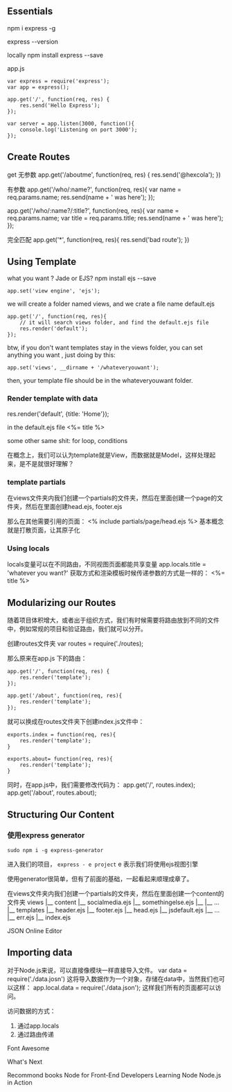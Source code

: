 ## Essentials
npm i express -g

express --version

locally
npm install express --save


app.js

```
var express = require('express');
var app = express();

app.get('/', function(req, res) {
    res.send('Hello Express');
});

var server = app.listen(3000, function(){
    console.log('Listening on port 3000');
});

```

## Create Routes
get
无参数
app.get('/aboutme', function(req, res) {
    res.send('@hexcola');
})

有参数
app.get('/who/:name?', function(req, res){
    var name = req.params.name;
    res.send(name + ' was here');
});

app.get('/who/:name?/:title?', function(req, res){
    var name = req.params.name;
    var title = req.params.title;
    res.send(name + ' was here');
});

完全匹配
app.get('*', function(req, res){
    res.send('bad route');
})


## Using Template
what you want ? Jade or EJS?
npm install ejs --save

```
app.set('view engine', 'ejs');
```

we will create a folder named views, and we crate a file name default.ejs

```
app.get('/', function(req, res){
    // it will search views folder, and find the default.ejs file  
    res.render('default');
});
```

btw, if you don't want templates stay in the views folder, you can set anything you want , just doing by this:

```
app.set('views', __dirname + '/whateveryouwant');
```
then, your template file should be in the whateveryouwant folder.

### Render template with data
res.render('default', {title: 'Home'});

in the default.ejs file
<%= title %>

some other same shit:
for loop, conditions

在概念上，我们可以认为template就是View，而数据就是Model，这样处理起来，是不是就很好理解？

### template partials
在views文件夹内我们创建一个partials的文件夹，然后在里面创建一个page的文件夹，然后在里面创建head.ejs, footer.ejs

那么在其他需要引用的页面：
<% include partials/page/head.ejs %>
基本概念就是打散页面，让其原子化

### Using locals
locals变量可以在不同路由，不同视图页面都能共享变量
app.locals.title  = 'whatever you want?'
获取方式和渲染模板时候传递参数的方式是一样的：
<%= title %>



## Modularizing our Routes
随着项目体积增大，或者出于组织方式，我们有时候需要将路由放到不同的文件中，例如常规的项目和验证路由，我们就可以分开。

创建routes文件夹
var routes = require('./routes);

那么原来在app.js 下的路由：
```
app.get('/', function(req, res) {
    res.render('template');
});

app.get('/about', function(req, res){
    res.render('template');
});
```
就可以换成在routes文件夹下创建index.js文件中：
```
exports.index = function(req, res){
    res.render('template');
}

exports.about= function(req, res){
    res.render('template');
}
```

同时，在app.js中，我们需要修改代码为：
app.get('/', routes.index);
app.get('/about', routes.about);


## Structuring Our Content
### 使用express generator
`sudo npm i -g express-generator`

进入我们的项目，
`express - e project`
e 表示我们将使用ejs视图引擎

使用generator很简单，但有了前面的基础，一起看起来顺理成章了。


在views文件夹内我们创建一个partials的文件夹，然后在里面创建一个content的文件夹
views
    |__ content
        |__ socialmedia.ejs
        |__ somethingelse.ejs
        |__ 
        |__ ...
    |__ templates
        |__ header.ejs
        |__ footer.ejs
        |__ head.ejs
        |__ jsdefault.ejs
        |__ ...
    |__ err.ejs
    |__ index.ejs

JSON Online Editor

## Importing data
对于Node.js来说，可以直接像模块一样直接导入文件。
var data = require('./data.josn')
这将导入数据作为一个对象，存储在data中，当然我们也可以这样：
app.local.data = require('./data.json');
这样我们所有的页面都可以访问。


访问数据的方式：
1. 通过app.locals
2. 通过路由传递


Font Awesome

What's Next

Recommond books
Node for Front-End Developers
Learning Node
Node.js in Action
